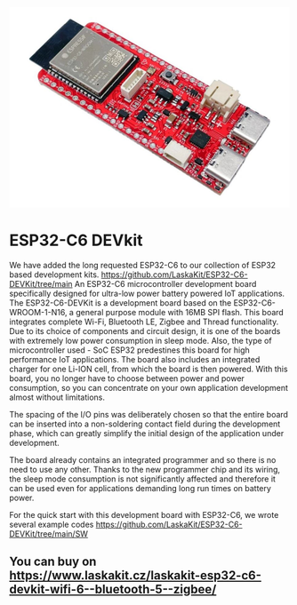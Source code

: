 ![ESP32-C6 DevKit](https://github.com/LaskaKit/ESP32-C6-DEVKit/blob/main/images/esp32-c6-devkit.JPG)

# ESP32-C6 DEVkit

We have added the long requested ESP32-C6 to our collection of ESP32 based development kits.
https://github.com/LaskaKit/ESP32-C6-DEVKit/tree/main
An ESP32-C6 microcontroller development board specifically designed for ultra-low power battery powered IoT applications. The ESP32-C6-DEVKit is a development board based on the ESP32-C6-WROOM-1-N16, a general purpose module with 16MB SPI flash. This board integrates complete Wi-Fi, Bluetooth LE, Zigbee and Thread functionality. Due to its choice of components and circuit design, it is one of the boards with extremely low power consumption in sleep mode. Also, the type of microcontroller used - SoC ESP32 predestines this board for high performance IoT applications. The board also includes an integrated charger for one Li-ION cell, from which the board is then powered. With this board, you no longer have to choose between power and power consumption, so you can concentrate on your own application development almost without limitations.

The spacing of the I/O pins was deliberately chosen so that the entire board can be inserted into a non-soldering contact field during the development phase, which can greatly simplify the initial design of the application under development.

The board already contains an integrated programmer and so there is no need to use any other. Thanks to the new programmer chip and its wiring, the sleep mode consumption is not significantly affected and therefore it can be used even for applications demanding long run times on battery power.

For the quick start with this development board with ESP32-C6, we wrote several example codes https://github.com/LaskaKit/ESP32-C6-DEVKit/tree/main/SW

## You can buy on https://www.laskakit.cz/laskakit-esp32-c6-devkit-wifi-6--bluetooth-5--zigbee/ 
